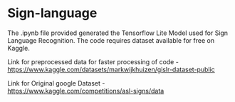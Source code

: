 # Sign-language

The .ipynb file provided generated the Tensorflow Lite Model used for Sign Language Recognition. The code requires dataset available for free on Kaggle. 

Link for preprocessed data for faster processing of code - https://www.kaggle.com/datasets/markwijkhuizen/gislr-dataset-public

Link for Original google Dataset - https://www.kaggle.com/competitions/asl-signs/data

